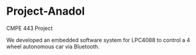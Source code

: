 # Project-Anadol
CMPE 443 Project 

We developed an embedded software system for LPC4088 to control a 4 wheel autonomous car via Bluetooth.
